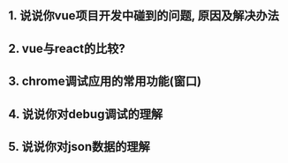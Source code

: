 ## 1. 说说你vue项目开发中碰到的问题, 原因及解决办法
## 2. vue与react的比较?
## 3. chrome调试应用的常用功能(窗口)
## 4. 说说你对debug调试的理解
## 5. 说说你对json数据的理解